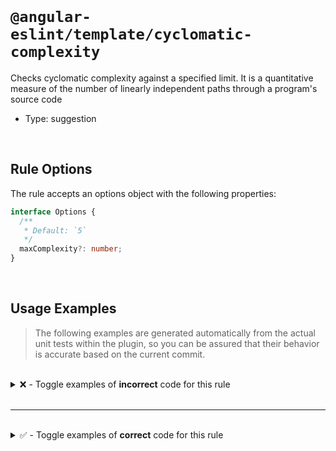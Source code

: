 <!--

  DO NOT EDIT.

  This markdown file was autogenerated using a mixture of the following files as the source of truth for its data:
  - ../../src/rules/cyclomatic-complexity.ts
  - ../../tests/rules/cyclomatic-complexity/cases.ts

  In order to update this file, it is therefore those files which need to be updated, as well as potentially the generator script:
  - ../../../../tools/scripts/generate-rule-docs.ts

-->

<br>

# `@angular-eslint/template/cyclomatic-complexity`

Checks cyclomatic complexity against a specified limit. It is a quantitative measure of the number of linearly independent paths through a program's source code

- Type: suggestion

<br>

## Rule Options

The rule accepts an options object with the following properties:

```ts
interface Options {
  /**
   * Default: `5`
   */
  maxComplexity?: number;
}

```

<br>

## Usage Examples

> The following examples are generated automatically from the actual unit tests within the plugin, so you can be assured that their behavior is accurate based on the current commit.

<br>

<details>
<summary>❌ - Toggle examples of <strong>incorrect</strong> code for this rule</summary>

<br>

#### Custom Config

```json
{
  "rules": {
    "@angular-eslint/template/cyclomatic-complexity": [
      "error",
      {
        "maxComplexity": 5
      }
    ]
  }
}
```

<br>

#### ❌ Invalid Code

```html
<div *ngIf="a === '1'">
  <div *ngFor="let person of persons; trackBy: trackByFn">
    <div *ngIf="a === '1'">{{ person.name }}</div>
    <div [ngSwitch]="person.emotion">
      <app-happy-hero    *ngSwitchCase="'happy'"    [hero]="currentHero"></app-happy-hero>
      <app-sad-hero      *ngSwitchCase="'sad'"      [hero]="currentHero"></app-sad-hero>
      <app-confused-hero *ngSwitchCase="'confused'" [hero]="currentHero"></app-confused-hero>
                          ~~~~~~~~~~~~~~~~~~~~~~~~
      <app-unknown-hero  *ngSwitchDefault           [hero]="currentHero"></app-unknown-hero>
                          ~~~~~~~~~~~~~~~
    </div>
  </div>
</div>
```

<br>

---

<br>

#### Custom Config

```json
{
  "rules": {
    "@angular-eslint/template/cyclomatic-complexity": [
      "error",
      {
        "maxComplexity": 6
      }
    ]
  }
}
```

<br>

#### ❌ Invalid Code

```html
<div [fakeDirective]="'test'"></div>
<ng-template ngFor let-person [ngForOf]="persons" let-i="index">
  {{ person.name }}
</ng-template>
<ng-template [ngIf]="a === '1'">
  something here
</ng-template>
<div *ngIf="a === '1'">
  <div *ngFor="let person of persons; trackBy: trackByFn">
    <div *ngIf="a === '1'">{{ person.name }}</div>
    <div [ngSwitch]="person.emotion">
      <app-happy-hero    *ngSwitchCase="'happy'"    [hero]="currentHero"></app-happy-hero>
      <app-sad-hero      *ngSwitchCase="'sad'"      [hero]="currentHero"></app-sad-hero>
                          ~~~~~~~~~~~~~~~~~~~
      <app-confused-hero *ngSwitchCase="'confused'" [hero]="currentHero"></app-confused-hero>
                          ~~~~~~~~~~~~~~~~~~~~~~~~
      <app-unknown-hero  *ngSwitchDefault           [hero]="currentHero"></app-unknown-hero>
                          ~~~~~~~~~~~~~~~
    </div>
  </div>
</div>
```

<br>

---

<br>

#### Custom Config

```json
{
  "rules": {
    "@angular-eslint/template/cyclomatic-complexity": [
      "error",
      {
        "maxComplexity": 3
      }
    ]
  }
}
```

<br>

#### ❌ Invalid Code

```html
@if (cond) {
  @for (item of items; track item.id) {
    @switch (item) {
      @case ('a') {}
      @default {}
    }
  }
}
```

</details>

<br>

---

<br>

<details>
<summary>✅ - Toggle examples of <strong>correct</strong> code for this rule</summary>

<br>

#### Custom Config

```json
{
  "rules": {
    "@angular-eslint/template/cyclomatic-complexity": [
      "error",
      {
        "maxComplexity": 1
      }
    ]
  }
}
```

<br>

#### ✅ Valid Code

```html
<div *ngIf="a === '1'">
  <div>{{ person.name }}</div>
</div>
```

<br>

---

<br>

#### Custom Config

```json
{
  "rules": {
    "@angular-eslint/template/cyclomatic-complexity": [
      "error",
      {
        "maxComplexity": 2
      }
    ]
  }
}
```

<br>

#### ✅ Valid Code

```html
<div *ngIf="a === '1'">
  <div *ngFor="let person of persons; trackBy: trackByFn">
    {{ person.name }}
  </div>
</div>
```

<br>

---

<br>

#### Custom Config

```json
{
  "rules": {
    "@angular-eslint/template/cyclomatic-complexity": [
      "error",
      {
        "maxComplexity": 5
      }
    ]
  }
}
```

<br>

#### ✅ Valid Code

```html
<div *ngIf="a === '1'">
  <div *ngFor="let person of persons; trackBy: trackByFn">
    {{ person.name }}
    <div [ngSwitch]="person.emotion">
      <app-happy-hero    *ngSwitchCase="'happy'" [hero]="currentHero"></app-happy-hero>
      <app-sad-hero      *ngSwitchCase="'sad'"   [hero]="currentHero"></app-sad-hero>
      <app-unknown-hero  *ngSwitchDefault        [hero]="currentHero"></app-unknown-hero>
    </div>
  </div>
</div>
```

<br>

---

<br>

#### Custom Config

```json
{
  "rules": {
    "@angular-eslint/template/cyclomatic-complexity": [
      "error",
      {
        "maxComplexity": 1
      }
    ]
  }
}
```

<br>

#### ✅ Valid Code

```html
@if (condition) {
  <div>Content</div>
} @else {
  <div>Other</div>
}
```

<br>

---

<br>

#### Custom Config

```json
{
  "rules": {
    "@angular-eslint/template/cyclomatic-complexity": [
      "error",
      {
        "maxComplexity": 1
      }
    ]
  }
}
```

<br>

#### ✅ Valid Code

```html
@for (item of items; track item.id) {
  {{ item }}
}
```

<br>

---

<br>

#### Custom Config

```json
{
  "rules": {
    "@angular-eslint/template/cyclomatic-complexity": [
      "error",
      {
        "maxComplexity": 3
      }
    ]
  }
}
```

<br>

#### ✅ Valid Code

```html
@switch (value) {
  @case ('a') { <span>A</span> }
  @case ('b') { <span>B</span> }
  @default { <span>Default</span> }
}
```

</details>

<br>
